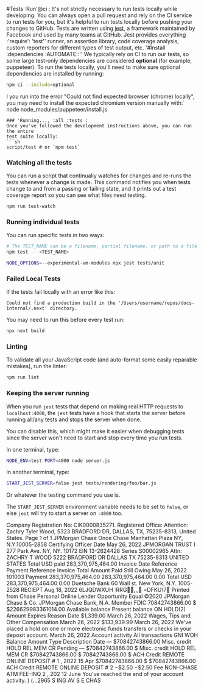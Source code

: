 #Tests :Run'@ci :
It's not strictly necessary to run tests locally while developing. You can
always open a pull request and rely on the CI service to run tests for you,
but it's helpful to run tests locally before pushing your changes to
GitHub.
Tests are written using [jest](https://ghub.io/jest), a framework maintained
by Facebook and used by many teams at GitHub. 
Jest provides everything :'require': 'test''
runner, an assertion library, code coverage analysis,
custom reporters for different types of test output, etc.
'#Install :dependencies :AUTOMATE::''
We typically rely on CI to run our tests, so some large test-only
dependencies are considered **optional** (for example, puppeteer). To run the tests locally, you'll
need to make sure optional dependencies are installed by running:
```sh
npm ci --include=optional
```
I you run into the error "Could not find expected browser (chrome) locally", you may need to install the expected chromium version manually with:`
node node_modules/puppeteer/install.js
```
### 'Running..., :all :tests :
Once you've followed the development instructions above, you can run the entire
test suite locally:
```sh
script/test # or `npm test`
```

### Watching all the tests

You can run a script that continually watches for changes and
re-runs the tests whenever a change is made. This command notifies you
when tests change to and from a passing or failing state, and it prints
out a test coverage report so you can see what files need testing.

```sh
npm run test-watch
```

### Running individual tests

You can run specific tests in two ways:

```sh
# The TEST_NAME can be a filename, partial filename, or path to a file or directory
npm test -- <TEST_NAME>

NODE_OPTIONS=--experimental-vm-modules npx jest tests/unit
```

### Failed Local Tests

If the tests fail locally with an error like this:

`Could not find a production build in the '/Users/username/repos/docs-internal/.next' directory.`

You may need to run this before every test run:

```sh
npx next build
```

### Linting

To validate all your JavaScript code (and auto-format some easily reparable mistakes),
run the linter:

```sh
npm run lint
```

### Keeping the server running

When you run `jest` tests that depend on making real HTTP requests
to `localhost:4000`, the `jest` tests have a hook that starts the
server before running all/any tests and stops the server when done.

You can disable this, which might make it easier when debugging tests
since the server won't need to start and stop every time you run tests.

In one terminal, type:

```sh
NODE_ENV=test PORT=4000 node server.js
```

In another terminal, type:

```sh
START_JEST_SERVER=false jest tests/rendering/foo/bar.js
```

Or whatever the testing command you use is. 

The `START_JEST_SERVER` environment variable needs to be set to `false`, or else `jest` will try to start
a server on `:4000` too.

Company Registration No: CIK0000835271. Registered Office: Attention: Zachry Tyler Wood, 5323 BRADFORD DR, DALLAS, TX, 75235-8313, United States.
Page 1 of 1
JPMorgan Chase
Once Chase Manhattan Plaza NY,
N.Y.10005-2858
Certifying Officer Date
May 26, 2022
JPMORGAN TRUST I 277
Park Ave.
NY, NY. 10172
EIN 13-2624428
Series S00002965
Attn:
ZACHRY T WOOD
5222 BRADFORD DR DALLAS TX
75235-8313 UNITED STATES Total USD paid 283,370,975,464.00
Invoice Date Reference Payment Reference Invoice Total Amount Paid Still Owing
May 26, 2022 101003 Payment 283,370,975,464.00 283,370,975,464.00 0.00
Total USD 283,370,975,464.00 0.00
Duetsche Bank
60 Wall st.
New York, N.Y. 1005-2528
RECIEPT
Aug 18, 2022
6LJQDWXUH :RRG,,,
=DFKU\7
Printed from Chase Personal
Online
Lender Opportunity Equal ©2020 JPMorgan Chase & Co. JPMorgan Chase Bank, N.A. Member FDIC
70842743866.00 $
$226629983361014.00
Available balance
Present balance
ON HOLD(2)
Amount Expires Reason Date
$1,339.00 March 26, 2022 Wages, Tips and Other Compensation March 26, 2022
$133,939.99 March 26, 2022 We've placed a hold on one or more electronic funds transfers or checks in your deposit account. March 26, 2022
Account activity
All transactions GNI WOH
Balance Amount Type Description Date
— $70842743866.00 Misc. credit HOLD REL MEM CR Pending
— $70842743866.00 $ Misc. credit HOLD REL MEM CR
$70842743866.00 $ 70842743866.00 $ ACH Credit REMOTE ONLINE DEPOSIT # 1 , 2022 15 Apr
$70842743866.00 $ $70842743866.00 ACH Credit REMOTE ONLINE DEPOSIT # 2
−$2.50 −$2.50 Fee NON-CHASE ATM FEE-INQ 2 , 202 12 June
You've reached the end of your account activity.
) (...2965 S ING AV S E CHAS
